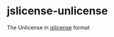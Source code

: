 jslicense-unlicense
===================

The Unlicense in [jslicense][jslicense] format

[jslicense]: https://jslicense.org
